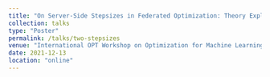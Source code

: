 ```yaml
---
title: "On Server-Side Stepsizes in Federated Optimization: Theory Explaining the Heuristics"
collection: talks
type: "Poster"
permalink: /talks/two-stepsizes
venue: "International OPT Workshop on Optimization for Machine Learning, NeurIPS 2021"
date: 2021-12-13
location: "online"
---
```

